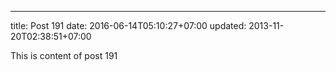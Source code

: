 ---
title: Post 191
date: 2016-06-14T05:10:27+07:00
updated: 2013-11-20T02:38:51+07:00

This is content of post 191